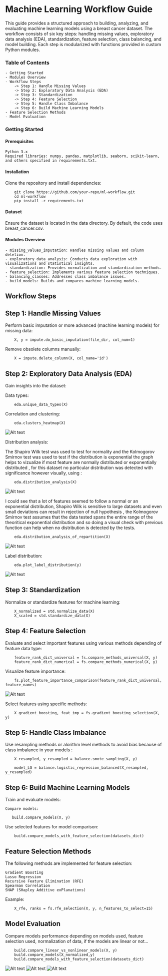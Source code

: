 # Machine Learning Workflow Guide

This guide provides a structured approach to building, analyzing, and evaluating machine learning models using a breast cancer dataset. The workflow consists of six key steps: handling missing values, exploratory data analysis (EDA), standardization, feature selection, class balancing, and model building. Each step is modularized with functions provided in custom Python modules.


### Table of Contents

    - Getting Started
    - Modules Overview
    - Workflow Steps
        -> Step 1: Handle Missing Values
        -> Step 2: Exploratory Data Analysis (EDA)
        -> Step 3: Standardization
        -> Step 4: Feature Selection
        -> Step 5: Handle Class Imbalance
        -> Step 6: Build Machine Learning Models
    - Feature Selection Methods
    - Model Evaluation

### Getting Started

#### Prerequisites

    Python 3.x
    Required libraries: numpy, pandas, matplotlib, seaborn, scikit-learn, and others specified in requirements.txt.

#### Installation

Clone the repository and install dependencies:


```
    git clone https://github.com/your-repo/ml-workflow.git
    cd ml-workflow
    pip install -r requirements.txt

```

#### Dataset

Ensure the dataset is located in the data directory. By default, the code uses breast_cancer.csv.


#### Modules Overview

    - missing_values_imputation: Handles missing values and column deletion.
    - exploratory_data_analysis: Conducts data exploration with visualizations and statistical insights.
    - standardization: Provides normalization and standardization methods.
    - feature_selection: Implements various feature selection techniques.
    - balancing_classes: Addresses class imbalance issues.
    - build_models: Builds and compares machine learning models.

## Workflow Steps

## Step 1: Handle Missing Values

Perform basic imputation or more advanced (machine learning models) for missing data:

```
    X, y = impute.do_basic_imputation(file_dir, col_num=1)

```

Remove obsolete columns manually:


```
    X = impute.delete_column(X, col_name='id')

```

## Step 2: Exploratory Data Analysis (EDA)

Gain insights into the dataset:

Data types:


```
    eda.unique_data_types(X)

```

Correlation and clustering:


```
    eda.clusters_heatmap(X)

```

![Alt text](results/feature_correlation_heatmap.png)


Distribution analysis:

The Shapiro Wilk test was used to test for normality and the Kolmogorov Smirnov test was used to test if the distribution is exponential the graph helps to vizualize if most feature are normally distributed or exponentially distributed , for this dataset no particular distribution was detected with significance however visually, using :

```
    eda.distribution_analysis(X)

```

![Alt text](results/feature_distribution_example.png)

I could see that a lot of features seemed to follow a normal or an exponential distribution, Shapiro Wilk is sensitive to large datasets and even small deviations can result in rejection of null hypothesis , the Kolmogorov Smirnov test assumes that the data tested spans the entire range of the theoritical exponential distribution and so doing a visual check with previous function can help when no distribution is detected by the tests.

```
    eda.distribution_analysis_of_repartition(X)

```

![Alt text](results/distribution_of_features.png)


Label distribution:


```
    eda.plot_label_distribution(y)

```

![Alt text](results/distribution_of_features.png)


## Step 3: Standardization

Normalize or standardize features for machine learning:


```
    X_normalized = std.normalize_data(X)
    X_scaled = std.standardize_data(X)

```

## Step 4: Feature Selection

Evaluate and select important features using various methods depending of feature data type:

   
```
    feature_rank_dict_universal = fs.compare_methods_universal(X, y)
    feature_rank_dict_numerical = fs.compare_methods_numerical(X, y)

```

Visualize feature importance:


```
    fs.plot_feature_importance_comparison(feature_rank_dict_universal, feature_names)

```

![Alt text](results/ranking_features.png)

Select features using specific methods:


```
    X_gradient_boosting, feat_imp = fs.gradient_boosting_selection(X, y)

```

## Step 5: Handle Class Imbalance

Use resampling methods or alorithm level methods to avoid bias because of class imbalance in your models :


```
    X_resampled, y_resampled = balance.smote_sampling(X, y)

    model_LG = balance.logistic_regression_balanced(X_resampled, y_resampled)

```

## Step 6: Build Machine Learning Models

Train and evaluate models:

    Compare models:


```
   build.compare_models(X, y)

```


Use selected features for model comparison:


```
    build.compare_models_with_feature_selection(datasets_dict)

```


## Feature Selection Methods

The following methods are implemented for feature selection:

    Gradient Boosting
    Lasso Regression
    Recursive Feature Elimination (RFE)
    Spearman Correlation
    SHAP (SHapley Additive exPlanations)

Example:

```
    X_rfe, ranks = fs.rfe_selection(X, y, n_features_to_select=15)

```

## Model Evaluation

Compare models performance depending on models used, feature selection used, normalization of data, if the models are linear or not...


```
    build.compare_linear_vs_nonlinear_models(X, y)
    build.compare_models(X_normalized,y)
    build.compare_models_with_feature_selection(datasets_dict)

```


![Alt text](results/performance_models_normalized_data.png)
![Alt text](results/comparison_linear_models_normalized_data.png)
![Alt text](results/logistic_reg_results.png)
